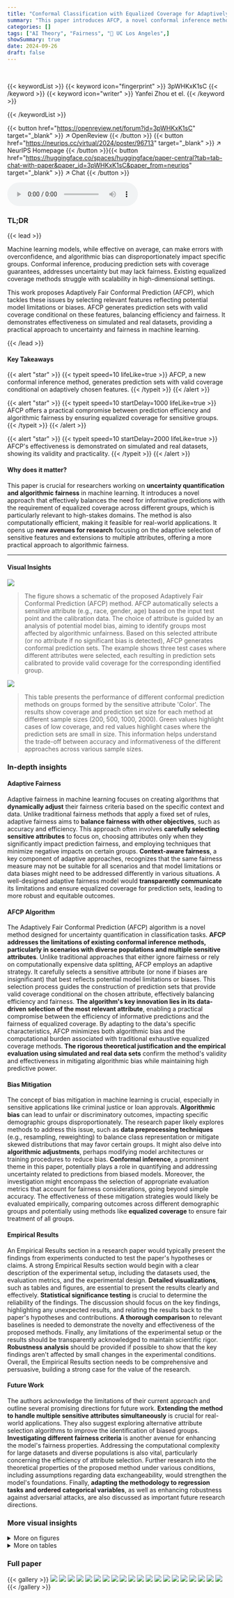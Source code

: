 ```yaml
---
title: "Conformal Classification with Equalized Coverage for Adaptively Selected Groups"
summary: "This paper introduces AFCP, a novel conformal inference method that generates prediction sets with valid coverage conditional on adaptively selected features, achieving a practical balance between eff..."
categories: []
tags: ["AI Theory", "Fairness", "🏢 UC Los Angeles",]
showSummary: true
date: 2024-09-26
draft: false
---
```


<br>

{{< keywordList >}}
{{< keyword icon="fingerprint" >}} 3pWHKxK1sC {{< /keyword >}}
{{< keyword icon="writer" >}} Yanfei Zhou et el. {{< /keyword >}}
 
{{< /keywordList >}}

{{< button href="https://openreview.net/forum?id=3pWHKxK1sC" target="_blank" >}}
↗ OpenReview
{{< /button >}}
{{< button href="https://neurips.cc/virtual/2024/poster/96713" target="_blank" >}}
↗ NeurIPS Homepage
{{< /button >}}{{< button href="https://huggingface.co/spaces/huggingface/paper-central?tab=tab-chat-with-paper&paper_id=3pWHKxK1sC&paper_from=neurips" target="_blank" >}}
↗ Chat
{{< /button >}}



<audio controls>
    <source src="https://ai-paper-reviewer.com/3pWHKxK1sC/podcast.wav" type="audio/wav">
    Your browser does not support the audio element.
</audio>


### TL;DR


{{< lead >}}

Machine learning models, while effective on average, can make errors with overconfidence, and algorithmic bias can disproportionately impact specific groups. Conformal inference, producing prediction sets with coverage guarantees, addresses uncertainty but may lack fairness.  Existing equalized coverage methods struggle with scalability in high-dimensional settings.

This work proposes Adaptively Fair Conformal Prediction (AFCP), which tackles these issues by selecting relevant features reflecting potential model limitations or biases. AFCP generates prediction sets with valid coverage conditional on these features, balancing efficiency and fairness. It demonstrates effectiveness on simulated and real datasets, providing a practical approach to uncertainty and fairness in machine learning.

{{< /lead >}}


#### Key Takeaways

{{< alert "star" >}}
{{< typeit speed=10 lifeLike=true >}} AFCP, a new conformal inference method, generates prediction sets with valid coverage conditional on adaptively chosen features. {{< /typeit >}}
{{< /alert >}}

{{< alert "star" >}}
{{< typeit speed=10 startDelay=1000 lifeLike=true >}} AFCP offers a practical compromise between prediction efficiency and algorithmic fairness by ensuring equalized coverage for sensitive groups. {{< /typeit >}}
{{< /alert >}}

{{< alert "star" >}}
{{< typeit speed=10 startDelay=2000 lifeLike=true >}} AFCP's effectiveness is demonstrated on simulated and real datasets, showing its validity and practicality. {{< /typeit >}}
{{< /alert >}}

#### Why does it matter?
This paper is crucial for researchers working on **uncertainty quantification and algorithmic fairness** in machine learning. It introduces a novel approach that effectively balances the need for informative predictions with the requirement of equalized coverage across different groups, which is particularly relevant to high-stakes domains. The method is also computationally efficient, making it feasible for real-world applications.  It opens up **new avenues for research** focusing on the adaptive selection of sensitive features and extensions to multiple attributes, offering a more practical approach to algorithmic fairness.

------
#### Visual Insights



![](https://ai-paper-reviewer.com/3pWHKxK1sC/figures_2_1.jpg)

> The figure shows a schematic of the proposed Adaptively Fair Conformal Prediction (AFCP) method.  AFCP automatically selects a sensitive attribute (e.g., race, gender, age) based on the input test point and the calibration data. The choice of attribute is guided by an analysis of potential model bias, aiming to identify groups most affected by algorithmic unfairness.  Based on this selected attribute (or no attribute if no significant bias is detected), AFCP generates conformal prediction sets.  The example shows three test cases where different attributes were selected, each resulting in prediction sets calibrated to provide valid coverage for the corresponding identified group.





![](https://ai-paper-reviewer.com/3pWHKxK1sC/tables_5_1.jpg)

> This table presents the performance of different conformal prediction methods on groups formed by the sensitive attribute 'Color'.  The results show coverage and prediction set size for each method at different sample sizes (200, 500, 1000, 2000).  Green values highlight cases of low coverage, and red values highlight cases where the prediction sets are small in size. This information helps understand the trade-off between accuracy and informativeness of the different approaches across various sample sizes.





### In-depth insights


#### Adaptive Fairness
Adaptive fairness in machine learning focuses on creating algorithms that **dynamically adjust** their fairness criteria based on the specific context and data.  Unlike traditional fairness methods that apply a fixed set of rules, adaptive fairness aims to **balance fairness with other objectives**, such as accuracy and efficiency. This approach often involves **carefully selecting sensitive attributes** to focus on, choosing attributes only when they significantly impact prediction fairness, and employing techniques that minimize negative impacts on certain groups.  **Context-aware fairness**, a key component of adaptive approaches, recognizes that the same fairness measure may not be suitable for all scenarios and that model limitations or data biases might need to be addressed differently in various situations.  A well-designed adaptive fairness model would **transparently communicate** its limitations and ensure equalized coverage for prediction sets, leading to more robust and equitable outcomes.

#### AFCP Algorithm
The Adaptively Fair Conformal Prediction (AFCP) algorithm is a novel method designed for uncertainty quantification in classification tasks.  **AFCP addresses the limitations of existing conformal inference methods, particularly in scenarios with diverse populations and multiple sensitive attributes**. Unlike traditional approaches that either ignore fairness or rely on computationally expensive data splitting, AFCP employs an adaptive strategy. It carefully selects a sensitive attribute (or none if biases are insignificant) that best reflects potential model limitations or biases.  This selection process guides the construction of prediction sets that provide valid coverage conditional on the chosen attribute, effectively balancing efficiency and fairness. **The algorithm's key innovation lies in its data-driven selection of the most relevant attribute**, enabling a practical compromise between the efficiency of informative predictions and the fairness of equalized coverage.  By adapting to the data's specific characteristics, AFCP minimizes both algorithmic bias and the computational burden associated with traditional exhaustive equalized coverage methods. **The rigorous theoretical justification and the empirical evaluation using simulated and real data sets** confirm the method's validity and effectiveness in mitigating algorithmic bias while maintaining high predictive power.

#### Bias Mitigation
The concept of bias mitigation in machine learning is crucial, especially in sensitive applications like criminal justice or loan approvals.  **Algorithmic bias** can lead to unfair or discriminatory outcomes, impacting specific demographic groups disproportionately.  The research paper likely explores methods to address this issue, such as **data preprocessing techniques** (e.g., resampling, reweighting) to balance class representation or mitigate skewed distributions that may favor certain groups.  It might also delve into **algorithmic adjustments**, perhaps modifying model architectures or training procedures to reduce bias.  **Conformal inference**, a prominent theme in this paper, potentially plays a role in quantifying and addressing uncertainty related to predictions from biased models.  Moreover, the investigation might encompass the selection of appropriate evaluation metrics that account for fairness considerations, going beyond simple accuracy.  The effectiveness of these mitigation strategies would likely be evaluated empirically, comparing outcomes across different demographic groups and potentially using methods like **equalized coverage** to ensure fair treatment of all groups.

#### Empirical Results
An Empirical Results section in a research paper would typically present the findings from experiments conducted to test the paper's hypotheses or claims.  A strong Empirical Results section would begin with a clear description of the experimental setup, including the datasets used, the evaluation metrics, and the experimental design.  **Detailed visualizations**, such as tables and figures, are essential to present the results clearly and effectively.  **Statistical significance testing** is crucial to determine the reliability of the findings.  The discussion should focus on the key findings, highlighting any unexpected results, and relating the results back to the paper's hypotheses and contributions.   **A thorough comparison** to relevant baselines is needed to demonstrate the novelty and effectiveness of the proposed methods.  Finally, any limitations of the experimental setup or the results should be transparently acknowledged to maintain scientific rigor.  **Robustness analysis** should be provided if possible to show that the key findings aren't affected by small changes in the experimental conditions.  Overall, the Empirical Results section needs to be comprehensive and persuasive, building a strong case for the value of the research.

#### Future Work
The authors acknowledge the limitations of their current approach and outline several promising directions for future work.  **Extending the method to handle multiple sensitive attributes simultaneously** is crucial for real-world applications.  They also suggest exploring alternative attribute selection algorithms to improve the identification of biased groups.  **Investigating different fairness criteria** is another avenue for enhancing the model's fairness properties.  Addressing the computational complexity for large datasets and diverse populations is also vital, particularly concerning the efficiency of attribute selection. Further research into the theoretical properties of the proposed method under various conditions, including assumptions regarding data exchangeability, would strengthen the model's foundations.  Finally, **adapting the methodology to regression tasks and ordered categorical variables**, as well as enhancing robustness against adversarial attacks, are also discussed as important future research directions.


### More visual insights

<details>
<summary>More on figures
</summary>


![](https://ai-paper-reviewer.com/3pWHKxK1sC/figures_3_1.jpg)

> The figure compares prediction sets generated by three different methods: marginal, AFCP, and exhaustive.  The marginal method produces prediction sets that have good coverage on average, but poor coverage for certain subgroups, leading to invalid coverage for some individuals.  The exhaustive method guarantees fair coverage across all subgroups, but at the cost of significantly larger and less informative prediction sets. The AFCP method offers a balance between informativeness and fairness, producing smaller prediction sets that still have approximately valid and efficient coverage for all subgroups, by carefully selecting the relevant features to focus on.


![](https://ai-paper-reviewer.com/3pWHKxK1sC/figures_7_1.jpg)

> This figure compares the performance of four conformal prediction methods (AFCP, AFCP1, Marginal, Partial, and Exhaustive) on a synthetic medical diagnosis task. The x-axis represents the total number of training and calibration data points. The y-axis shows three different metrics: coverage for the 'Blue' group (a minority group with higher algorithmic bias), average coverage across all groups, and the average size of the prediction sets. The results demonstrate that the AFCP method effectively balances efficiency and fairness, achieving good coverage while producing relatively small prediction sets, especially compared to the exhaustive method which tends to be overly conservative.  The marginal method, while efficient, fails to accurately represent uncertainty for the 'Blue' group, demonstrating the value of the AFCP approach in addressing algorithmic bias.


![](https://ai-paper-reviewer.com/3pWHKxK1sC/figures_7_2.jpg)

> This figure compares prediction sets created by four different methods for two example patients from a group negatively affected by algorithm bias.  The methods are: Marginal, Exhaustive, and the authors' proposed AFCP.  The Marginal method produces small, efficient prediction sets, but these fail to cover the true label for the two patients. The Exhaustive method produces prediction sets that correctly cover the true label, but these sets are too large to be informative. The authors' AFCP method produces prediction sets that are both efficient and cover the true label.


![](https://ai-paper-reviewer.com/3pWHKxK1sC/figures_8_1.jpg)

> The figure compares prediction sets generated by different methods for individuals in groups negatively impacted by algorithmic bias.  The methods compared are: Marginal (standard conformal prediction), Exhaustive (conformal prediction with all sensitive attributes protected), and the authors' proposed method, AFCP (Adaptively Fair Conformal Prediction).  AFCP attempts to find a balance between ensuring fair coverage and producing informative predictions (small set sizes).  The example shows that for two patients in a group with significant bias, standard marginal prediction sets fail to cover the true label, exhaustive equalized coverage sets are too large to be informative, and AFCP generates prediction sets that are both fair and efficient.


![](https://ai-paper-reviewer.com/3pWHKxK1sC/figures_27_1.jpg)

> The figure compares the performance of different conformal prediction methods on synthetic medical diagnosis data.  The x-axis shows the sample size (total number of training and calibration data points), while the y-axis shows three metrics: Coverage for the Blue group, Average Coverage (overall), and Average Size of prediction sets.  The results show that AFCP offers a good compromise between efficiency (smaller prediction set sizes) and fairness (good coverage, especially for the group with algorithmic bias).


![](https://ai-paper-reviewer.com/3pWHKxK1sC/figures_27_2.jpg)

> The figure displays the performance of four different conformal prediction methods on synthetic medical diagnosis data.  The methods are compared in terms of coverage, average set size, and coverage for a specific group (Blue) known to be affected by algorithmic bias. AFCP, the proposed method, aims to balance efficiency (small set sizes) and fairness (equal coverage across groups). The results demonstrate that AFCP achieves better coverage for the Blue group while maintaining reasonably small set sizes compared to methods focused solely on equalized coverage (Exhaustive) which produced overly large sets.


![](https://ai-paper-reviewer.com/3pWHKxK1sC/figures_27_3.jpg)

> The figure shows the performance comparison of different conformal prediction methods on synthetic medical diagnosis data. The methods are AFCP, AFCP1, Marginal, Partial, and Exhaustive.  The x-axis represents the sample size, and the y-axis shows the coverage for the Blue group, average coverage, and average set size. AFCP consistently achieves valid coverage and smaller prediction set sizes compared to the others, especially the Exhaustive method, showing its efficiency in mitigating algorithmic bias.


![](https://ai-paper-reviewer.com/3pWHKxK1sC/figures_30_1.jpg)

> The figure compares the performance of different methods for constructing prediction sets on synthetic medical diagnosis data.  The x-axis represents the sample size, while the y-axis shows three different metrics: coverage for the Blue group (a group experiencing algorithmic bias), average coverage across all groups, and average prediction set size.  The results demonstrate that the proposed AFCP method produces more informative predictions (smaller set size) and effectively mitigates algorithmic bias by improving the coverage, especially for the disadvantaged Blue group.


![](https://ai-paper-reviewer.com/3pWHKxK1sC/figures_30_2.jpg)

> This figure shows the performance comparison of four conformal prediction methods on a synthetic medical diagnosis task with varying dataset sizes.  The methods compared are the proposed AFCP method, a simplified version (AFCP1), a marginal benchmark (ignoring fairness), a partial equalized benchmark (considering each sensitive attribute individually), and an exhaustive equalized benchmark (considering all sensitive attributes simultaneously).  The results demonstrate that the proposed AFCP methods achieve a balance between the marginal method (more efficient predictions, but potentially unfair) and the exhaustive method (fair, but less efficient predictions). AFCP achieves better performance than the others in mitigating bias while maintaining efficiency for moderate and larger dataset sizes.


![](https://ai-paper-reviewer.com/3pWHKxK1sC/figures_31_1.jpg)

> The figure displays the performance comparison of several conformal prediction methods in a synthetic medical diagnosis task.  It illustrates how the proposed AFCP method outperforms other methods (marginal, exhaustive, and partial equalized coverage) by providing more informative predictions (smaller prediction set size) while effectively mitigating algorithmic bias and achieving higher conditional coverage. The results are presented as functions of the sample size (x-axis) and for each method (different colored lines) for three different metrics: conditional coverage for the minority class (Blue group), overall average coverage, and prediction set size. Error bars represent 2 standard errors.


![](https://ai-paper-reviewer.com/3pWHKxK1sC/figures_31_2.jpg)

> The figure displays the performance of different conformal prediction methods on a synthetic medical diagnosis task.  The x-axis represents the sample size used for training and calibration. The y-axis shows three different metrics: coverage for a specific group (Blue), average coverage across all groups, and the average prediction set size. The results indicate that the proposed method (AFCP) achieves a good balance between efficiency (smaller prediction sets) and fairness (higher conditional coverage, especially for the disadvantaged group).  Comparison is made against marginal coverage, exhaustive equalized coverage, and a partial equalized coverage benchmark.


![](https://ai-paper-reviewer.com/3pWHKxK1sC/figures_34_1.jpg)

> The figure compares prediction sets generated by different methods for individuals in groups disproportionately affected by algorithmic bias.  The Marginal method produces small prediction sets but fails to cover the true label in several cases, indicating undercoverage. The Exhaustive method guarantees equalized coverage across all groups, but at the cost of significantly larger prediction sets, reducing their informativeness.  In contrast, the proposed AFCP method identifies the groups most affected by bias and generates prediction sets that are both informative (small sizes) and well-calibrated (valid coverage) within those groups.


![](https://ai-paper-reviewer.com/3pWHKxK1sC/figures_34_2.jpg)

> This figure compares prediction sets generated by different methods for patients in groups negatively affected by algorithmic bias.  The marginal method produces small prediction sets but suffers from low coverage for specific groups.  The exhaustive method provides valid coverage for all groups but produces overly conservative (large) prediction sets. The partial method attempts a compromise, but it's still too conservative. The AFCP method (developed by the authors) is shown to provide prediction sets that achieve a balance between efficiency (small sets) and fairness (valid coverage for affected groups) by dynamically selecting the appropriate sensitive attribute.


![](https://ai-paper-reviewer.com/3pWHKxK1sC/figures_35_1.jpg)

> The figure compares prediction sets generated by four different methods for two example patients from a group negatively affected by algorithmic bias.  The methods are Marginal (only considers overall accuracy), Exhaustive (equalizes coverage across all sensitive attributes), Partial (equalizes coverage for each individual sensitive attribute), and AFCP (adaptively selects the most relevant sensitive attribute to equalize coverage).  The figure highlights that the Marginal approach results in prediction sets that fail to cover the true label for the biased group, while the Exhaustive method yields sets that are too large and uninformative. The Partial method is an improvement, but AFCP offers the best compromise:  accurate and informative prediction sets.


![](https://ai-paper-reviewer.com/3pWHKxK1sC/figures_35_2.jpg)

> This figure compares prediction sets generated by four different methods for two example patients.  The methods are: Marginal (ignores group fairness), Exhaustive (ensures equal coverage across all subgroups, potentially producing very large sets), Partial (a compromise between the previous two), and AFCP (the authors' method, which aims for equal coverage but only where the model shows bias). The figure illustrates that the marginal method fails to accurately reflect uncertainty for patients in biased subgroups. The exhaustive method is overly cautious and uninformative. AFCP, by contrast, produces relatively small and accurate prediction sets, striking a balance between efficiency and fairness.


![](https://ai-paper-reviewer.com/3pWHKxK1sC/figures_35_3.jpg)

> The figure compares the prediction sets generated by different methods for patients in groups disproportionately affected by algorithmic bias.  It shows that the marginal method produces sets that are too small and fail to cover the true label for biased groups, leading to invalid coverage. The exhaustive method, aiming for equalized coverage across all sensitive attributes, produces sets that are too large and uninformative.  In contrast, the proposed AFCP method dynamically selects the relevant sensitive attribute, creating prediction sets that are well-calibrated for the biased group while maintaining informativeness (smaller set size).


![](https://ai-paper-reviewer.com/3pWHKxK1sC/figures_39_1.jpg)

> The figure compares prediction sets generated by four methods: Marginal, Exhaustive, Partial and the proposed AFCP method. For two example patients from a group negatively affected by algorithm bias, Marginal prediction sets fail to cover the true label.  Exhaustive prediction sets are too conservative to be informative. The AFCP method generates efficient and fair prediction sets by using an automatically identified sensitive attribute to calibrate prediction sets only for groups actually affected by algorithmic bias, achieving a balance between accuracy and fairness.


![](https://ai-paper-reviewer.com/3pWHKxK1sC/figures_39_2.jpg)

> This figure compares the prediction sets generated by different methods for patients in groups negatively impacted by algorithmic bias.  The methods are:  1. **Marginal:**  Prediction sets with only marginal coverage guarantees (i.e., overall coverage, but not necessarily equal coverage across all subgroups). 2. **AFCP:** The authors' proposed method (Adaptively Fair Conformal Prediction), which aims for valid coverage conditional on an adaptively chosen sensitive attribute.  The attribute is selected based on which group is most negatively affected by bias. 3. **Exhaustive:** Prediction sets that guarantee equal coverage across all subgroups defined by all sensitive attributes. This often leads to overly large, uninformative prediction sets.  The figure showcases that marginal prediction sets fail to cover the true labels for some patients in the biased group, while the exhaustive method's prediction sets are too broad. The authors' AFCP method, however, aims to strike a balance between efficiency and fairness, achieving valid coverage within the biased group with more manageable prediction set sizes.


![](https://ai-paper-reviewer.com/3pWHKxK1sC/figures_40_1.jpg)

> This figure shows the results of a comparison of several methods for constructing prediction sets on synthetic medical diagnosis data. The x-axis represents the sample size used for training and calibration, and the y-axis shows various metrics including conditional coverage, average coverage, and average set size. The key finding is that the proposed AFCP method produces smaller prediction sets while maintaining good conditional coverage, which is particularly important for mitigating algorithmic bias.


![](https://ai-paper-reviewer.com/3pWHKxK1sC/figures_40_2.jpg)

> The figure compares prediction sets generated by four different methods for two example patients from a group negatively impacted by algorithmic bias. The methods compared are:  1. **Marginal**: Prediction sets with marginal coverage only (no fairness considerations). 2. **Exhaustive**: Prediction sets that guarantee valid coverage across all sensitive attributes (most conservative, potentially uninformative). 3. **Partial**: Prediction sets that guarantee valid coverage across each sensitive attribute individually (less conservative than exhaustive, still potentially uninformative). 4. **AFCP (Adaptively Fair Conformal Prediction)**: The authors' proposed method, which aims to provide a practical compromise between efficiency and fairness by adaptively choosing the most relevant sensitive attribute for equalized coverage.   For each method, prediction sets are shown for two patients (one for asthma, the other for stroke). Note that only the AFCP method provides prediction sets that are both informative and demonstrate valid coverage for the negatively impacted group.


![](https://ai-paper-reviewer.com/3pWHKxK1sC/figures_40_3.jpg)

> The figure compares prediction sets generated by four different methods: Marginal, Exhaustive, Partial, and AFCP for two patients from groups negatively affected by algorithm bias. The Marginal method produces small prediction sets but exhibits invalid coverage. Conversely, the Exhaustive method produces valid coverage but the sets are too large to be informative. The Partial method shows a compromise between Marginal and Exhaustive, but it is still conservative. The AFCP method provides well-calibrated and efficient prediction sets.


![](https://ai-paper-reviewer.com/3pWHKxK1sC/figures_40_4.jpg)

> This figure compares prediction sets generated by four different methods for two example patients from a group negatively impacted by algorithmic bias.  The methods compared are:  1. **Marginal:** Prediction sets with only marginal coverage guarantees. 2. **AFCP:**  Prediction sets from the authors' proposed method (Adaptively Fair Conformal Prediction), which guarantees coverage conditional on the most biased group, dynamically identified by the algorithm. 3. **Exhaustive:** Prediction sets using all sensitive attributes to ensure equalized coverage across all groups (very conservative). 4. **Partial:** Prediction sets obtained by taking the union of those generated using each sensitive attribute separately (less conservative than exhaustive, but still less informative than AFCP).  The figure shows that for the two example patients, the marginal method fails to cover the true label, while the exhaustive method is overly conservative. AFCP strikes a balance, providing well-calibrated prediction sets while effectively mitigating the algorithmic bias for the most sensitive group.


![](https://ai-paper-reviewer.com/3pWHKxK1sC/figures_44_1.jpg)

> The figure shows the performance comparison of different conformal prediction methods on a synthetic medical diagnosis task, varying the sample size used for training and calibration.  The key metric is conditional coverage (accuracy of predictions within specific groups) and average prediction set size (informativeness).  AFCP demonstrates improved conditional coverage for a group disproportionately affected by algorithmic bias, achieving this with smaller prediction sets than other methods.


![](https://ai-paper-reviewer.com/3pWHKxK1sC/figures_44_2.jpg)

> This figure compares prediction sets generated by four different methods for two example patients from a group negatively affected by algorithmic bias.  The methods compared are Marginal, Exhaustive, Partial, and the proposed AFCP method. The figure highlights how the Marginal method fails to provide valid coverage while the Exhaustive method produces overly conservative predictions.  The AFCP method, in contrast, provides informative predictions that are well-calibrated for the group by accounting for algorithmic bias.


![](https://ai-paper-reviewer.com/3pWHKxK1sC/figures_45_1.jpg)

> This figure shows how often each sensitive attribute is selected by the AFCP and AFCP1 methods as the sample size increases.  AFCP1 always selects an attribute regardless of a statistical test for bias, while AFCP only selects if bias is detected.  As the sample size grows, AFCP becomes more reliable at selecting the attribute showing the greatest bias (Color).


![](https://ai-paper-reviewer.com/3pWHKxK1sC/figures_46_1.jpg)

> The figure compares prediction sets generated by four different methods for two example patients from a group negatively impacted by algorithmic bias.  The methods are: Marginal (only considers overall average coverage), Exhaustive (guarantees equal coverage across all sensitive attributes), Partial (guarantees equal coverage for each sensitive attribute individually), and AFCP (the proposed method that adaptively selects the most relevant sensitive attribute for equalized coverage).  The figure shows that Marginal fails to accurately reflect the uncertainty for the biased group, Exhaustive produces overly large and uninformative prediction sets, and Partial is less informative than AFCP. AFCP strikes a balance between accuracy and fairness, producing more useful predictions.


![](https://ai-paper-reviewer.com/3pWHKxK1sC/figures_46_2.jpg)

> This figure compares the performance of different conformal prediction methods on synthetic medical diagnosis data.  The x-axis represents the sample size used for training and calibration, and the y-axis shows three different metrics: conditional coverage for the 'Blue' group (a group designed to have algorithmic bias), average coverage across all groups, and the average size of the prediction sets.  AFCP consistently achieves higher conditional coverage for the biased group compared to other methods (Marginal, Exhaustive, Partial) while maintaining relatively small prediction set sizes, demonstrating its effectiveness in mitigating bias. Error bars indicate 2 standard deviations.


![](https://ai-paper-reviewer.com/3pWHKxK1sC/figures_47_1.jpg)

> The figure compares the performance of different conformal prediction methods on synthetic medical diagnosis data.  It shows how prediction set size and coverage vary with the total number of training and calibration data points. The proposed AFCP method outperforms other methods in terms of providing smaller (more informative) prediction sets while maintaining or improving coverage, especially for the group most affected by algorithmic bias.


![](https://ai-paper-reviewer.com/3pWHKxK1sC/figures_47_2.jpg)

> The figure compares prediction sets generated by different methods for individuals from groups negatively impacted by algorithmic bias.  The methods compared include Marginal (only considering overall accuracy), Exhaustive (considering all sensitive attributes for equalized coverage, which can be overly conservative), and the proposed AFCP method.  AFCP adaptively selects a sensitive attribute to focus on, leading to prediction sets that provide a balance between accuracy and fairness by equalizing coverage for only the groups truly needing it.  The examples shown highlight that AFCP avoids both the undercoverage issues of the Marginal method and the overly conservative predictions of the Exhaustive method, providing more informative results.


![](https://ai-paper-reviewer.com/3pWHKxK1sC/figures_47_3.jpg)

> This figure compares the performance of several conformal prediction set construction methods on a synthetic medical diagnosis dataset. The x-axis shows the total sample size used for training and calibration.  The y-axis displays three metrics: coverage for the 'Blue' group, average coverage across all groups, and average set size.  The results show that the AFCP method achieves good coverage while maintaining relatively small prediction set sizes, outperforming other methods, especially in mitigating algorithmic bias affecting the 'Blue' group. Error bars represent two standard errors.


![](https://ai-paper-reviewer.com/3pWHKxK1sC/figures_49_1.jpg)

> The figure compares prediction sets generated by several methods for two example patients from a group negatively affected by algorithmic bias.  The 'Marginal' method produces small prediction sets but with invalid coverage for the biased group. The 'Exhaustive' method guarantees valid coverage but results in overly large, uninformative sets.  The proposed 'AFCP' method provides prediction sets that are both efficient and fair, achieving valid coverage for the biased group without being overly conservative.


![](https://ai-paper-reviewer.com/3pWHKxK1sC/figures_50_1.jpg)

> The figure compares prediction sets generated by four different methods for patients in groups disproportionately affected by algorithmic bias.  The methods are: Marginal, Exhaustive, Partial, and AFCP (the authors' proposed method).  The example shows that the Marginal method fails to cover the true label for two example patients. The Exhaustive method produces valid but overly conservative prediction sets.  The Partial method offers an improvement over Marginal but is still relatively large.  The authors' AFCP method provides informative and well-calibrated prediction sets conditional on the automatically selected sensitive attribute.


![](https://ai-paper-reviewer.com/3pWHKxK1sC/figures_50_2.jpg)

> This figure compares the prediction sets generated by four different methods for two example patients from a group negatively impacted by algorithmic bias. The methods compared are: Marginal (baseline), Exhaustive (ensures equalized coverage across all sensitive attributes, which can be too conservative), Partial (ensures equalized coverage for each sensitive attribute individually, but might not be sufficient), and AFCP (the proposed method, which adaptively selects the most critical attribute for equalized coverage). The figure shows that the Marginal method fails to cover the true label for both patients, Exhaustive generates overly conservative sets, and Partial provides improvements but is still not optimal. AFCP effectively balances efficiency and fairness, generating informative and well-calibrated prediction sets.


![](https://ai-paper-reviewer.com/3pWHKxK1sC/figures_50_3.jpg)

> The figure shows the performance of different conformal prediction methods on synthetic medical diagnosis data.  The x-axis represents the sample size (total number of training and calibration data points), and the y-axis shows different metrics: coverage for the Blue group, average coverage across all groups, and average set size.  The results show that the proposed AFCP method provides prediction sets with smaller average size and better coverage, especially for the underrepresented Blue group, compared to standard marginal conformal prediction, exhaustive equalized coverage, and partial equalized coverage.  Error bars represent 2 standard errors, indicating the variability in the results.


![](https://ai-paper-reviewer.com/3pWHKxK1sC/figures_51_1.jpg)

> The figure compares prediction sets generated by different methods for individuals in groups disproportionately affected by algorithmic bias.  The methods shown are:  * **Marginal:** Standard conformal prediction sets with marginal coverage guarantees. * **AFCP:** Adaptive Fair Conformal Prediction, the authors' proposed method, which selects a sensitive attribute to equalize coverage within subgroups and provides more informative prediction sets. * **Exhaustive:** Conformal prediction sets with exhaustive equalized coverage, which guarantee valid coverage for all possible combinations of sensitive attributes. These sets tend to be overly conservative, leading to less informative predictions.  The figure highlights that standard marginal methods can fail to cover the true label for individuals in biased groups.  The exhaustive method provides valid coverage but generates overly large prediction sets that are not useful. The authors' AFCP method is designed to provide a balance between the two approaches, offering valid coverage and informative prediction sets.  The example showcases the superior performance of AFCP in addressing biases.


![](https://ai-paper-reviewer.com/3pWHKxK1sC/figures_52_1.jpg)

> The figure compares prediction sets generated by four different methods for two example patients from a group negatively affected by algorithmic bias. The methods compared are: Marginal (no bias correction), Exhaustive (bias correction for all sensitive attributes), Partial (bias correction for each sensitive attribute separately), and AFCP (adaptive bias correction for the most relevant attribute). For both patients, the Marginal method fails to cover the true label, indicating bias, while the Exhaustive method produces overly conservative sets. The Partial method is better, but still not as informative as the AFCP method, which produces appropriately sized and well-calibrated prediction sets.


![](https://ai-paper-reviewer.com/3pWHKxK1sC/figures_52_2.jpg)

> The figure compares prediction sets generated by different methods for individuals from groups disproportionately affected by algorithmic bias.  The methods compared are: Marginal (standard conformal prediction), Exhaustive (equalized coverage across all sensitive attributes), and AFCP (the proposed method).  The figure shows that Marginal prediction sets fail to cover the true label for two example patients from a disadvantaged group.  Exhaustive prediction sets achieve fair coverage but are too conservative, leading to uninformative predictions.  The AFCP method provides a more practical solution with both efficient and fair prediction sets.


![](https://ai-paper-reviewer.com/3pWHKxK1sC/figures_53_1.jpg)

> The figure shows the performance comparison of different conformal prediction methods on a synthetic medical diagnosis task.  The x-axis represents the total sample size used for training and calibration. The y-axis shows three different metrics: coverage for the group with algorithmic bias (Color=Blue), average coverage across all groups, and the average size of prediction sets.  The results demonstrate that the proposed AFCP method provides a good balance between efficiency and fairness. It offers informative predictions (smaller set sizes) while achieving valid coverage for groups affected by algorithmic bias, unlike the marginal method which undercovers, and the exhaustive method that is too conservative. AFCP1, a variation always selecting an attribute, exhibits slightly more robust performance at smaller sample sizes.


![](https://ai-paper-reviewer.com/3pWHKxK1sC/figures_55_1.jpg)

> The figure compares prediction sets generated by different methods for individuals in groups disproportionately affected by algorithmic bias.  It highlights three methods: Marginal (ignoring fairness), Exhaustive (guaranteeing equalized coverage across all groups but potentially inefficient and uninformative), and the proposed Adaptive Fair Conformal Prediction (AFCP) method. AFCP adaptively selects the most relevant sensitive attribute to address bias. The figure shows that, for certain patients, the marginal method produces prediction sets that do not achieve proper coverage, exhaustive methods produce large, uninformative sets, and only AFCP achieves good coverage within the affected group while maintaining efficiency.


![](https://ai-paper-reviewer.com/3pWHKxK1sC/figures_55_2.jpg)

> The figure shows the performance comparison of different conformal prediction methods on a synthetic medical diagnosis task. The x-axis represents the sample size, and the y-axis shows three metrics: coverage for the 'Blue' group (a specific group that suffers from algorithmic bias), average coverage across all groups, and average prediction set size.  The results demonstrate that AFCP achieves a good balance between efficiency (smaller prediction sets) and fairness (higher coverage for the minority group), outperforming other methods.


</details>




<details>
<summary>More on tables
</summary>


![](https://ai-paper-reviewer.com/3pWHKxK1sC/tables_19_1.jpg)
> This table presents the results of an experiment evaluating different methods for constructing prediction sets, focusing on groups defined by the feature 'Color'.  It shows the average coverage and size of the prediction sets for each group (Blue and Grey) for four different methods: AFCP, AFCP1, Marginal, Partial, and Exhaustive.  The performance metrics are calculated across varying sample sizes (200, 500, 1000, 2000). Green values indicate that coverage falls below the desired threshold (likely 0.9), and red numbers highlight prediction sets that are smaller than desirable. This table offers a detailed breakdown of the performance of these methods, focusing on the bias and efficiency tradeoff.

![](https://ai-paper-reviewer.com/3pWHKxK1sC/tables_19_2.jpg)
> This table presents the results of the coverage and size of prediction sets from different methods for groups based on the color attribute. The performance of AFCP, AFCP1, Marginal, Partial, and Exhaustive methods are compared for various sample sizes (200, 500, 1000, 2000).  The results highlight the effectiveness of AFCP and AFCP1 in providing valid coverage and maintaining small prediction set sizes compared to other methods, especially for the 'Blue' group which suffers from algorithmic bias. 

![](https://ai-paper-reviewer.com/3pWHKxK1sC/tables_20_1.jpg)
> This table presents the performance of different conformal prediction methods on groups formed by the color attribute.  It shows the coverage and average size of prediction sets for each method (AFCP, AFCP1, Marginal, Partial, Exhaustive) across different sample sizes (200, 500, 1000, 2000). Green numbers highlight low coverage rates, indicating potential bias, while red numbers indicate small prediction set sizes, suggesting higher efficiency.  The results allow for a comparison of the methods' ability to balance equalized coverage and prediction set size. 

![](https://ai-paper-reviewer.com/3pWHKxK1sC/tables_26_1.jpg)
> This table presents the performance comparison of four methods for constructing prediction sets on synthetic medical diagnosis data. The performance is evaluated based on coverage and size of the prediction sets, focusing on the group with algorithmic bias. The table shows that AFCP provides better performance by balancing efficiency and fairness.

![](https://ai-paper-reviewer.com/3pWHKxK1sC/tables_28_1.jpg)
> This table presents the results of applying different conformal prediction methods (AFCP, AFCP1, Marginal, Partial, Exhaustive) on synthetic data grouped by the sensitive attribute 'Color'. For each method, the average coverage and size of prediction sets are shown for different sample sizes (200, 500, 1000, 2000).  The table highlights instances of low coverage (green) and small prediction set sizes (red) for different methods and sample sizes, particularly for the 'Blue' group. This illustrates the ability of the proposed AFCP methods to mitigate algorithmic bias while producing informative predictions.

![](https://ai-paper-reviewer.com/3pWHKxK1sC/tables_28_2.jpg)
> This table presents a comparison of different methods for constructing prediction sets, focusing on groups based on the 'Color' attribute. The methods evaluated include AFCP, AFCP1, Marginal, Partial, and Exhaustive.  For each method and sample size (200, 500, 1000, 2000), the average coverage and average size of prediction sets are reported for the Blue and Grey groups.  Green indicates coverage below the target level, and red indicates small, potentially uninformative, prediction sets.

![](https://ai-paper-reviewer.com/3pWHKxK1sC/tables_29_1.jpg)
> This table presents the performance comparison of different conformal prediction methods (AFCP, AFCP1, Marginal, Partial, and Exhaustive) for groups based on the attribute 'Color'. The performance is evaluated in terms of coverage and prediction set size. The table shows that the AFCP methods consistently achieve valid coverage, particularly for the group with algorithmic bias, while also maintaining smaller prediction set sizes compared to other methods.

![](https://ai-paper-reviewer.com/3pWHKxK1sC/tables_31_1.jpg)
> The table shows the performance of different methods (AFCP, AFCP1, Marginal, Partial, and Exhaustive) for constructing prediction sets for groups formed by the 'Color' attribute.  It presents the coverage and average size of these prediction sets at different sample sizes (200, 500, 1000, and 2000) for both the 'Blue' and 'Grey' groups.  Green numbers highlight cases where the coverage falls below the desired level, while red numbers indicate that the prediction sets are smaller in size.  This allows for comparison across methods in terms of bias mitigation and prediction set informativeness.

![](https://ai-paper-reviewer.com/3pWHKxK1sC/tables_32_1.jpg)
> This table presents the results of the performance comparison of different methods for groups based on the color attribute in a synthetic dataset.  It compares the coverage and size of prediction sets for each method across various sample sizes (200, 500, 1000, 2000) and for two color groups (Blue and Grey). Green numbers highlight instances where the coverage is below the desired level, while red indicates small prediction set sizes.

![](https://ai-paper-reviewer.com/3pWHKxK1sC/tables_33_1.jpg)
> This table presents the performance of different conformal prediction methods on groups formed by the attribute 'Color' (Blue or Grey).  It displays the coverage and average size of the prediction sets for each method (AFCP, AFCP1, Marginal, Partial, Exhaustive) at different sample sizes (200, 500, 1000, 2000). Green numbers highlight instances where the coverage is below the desired level, indicating potential algorithmic bias, while red numbers indicate unusually small prediction set sizes.

![](https://ai-paper-reviewer.com/3pWHKxK1sC/tables_36_1.jpg)
> This table shows the performance of different conformal prediction methods for groups based on the color attribute, comparing coverage and prediction set size.  The color attribute is manipulated to simulate algorithmic bias, with the 'Blue' group designed to have undercoverage. The table presents results for four different methods (AFCP, AFCP1, Marginal, Partial, and Exhaustive) across different sample sizes.

![](https://ai-paper-reviewer.com/3pWHKxK1sC/tables_36_2.jpg)
> This table presents a comparison of four conformal prediction methods (AFCP, AFCP1, Marginal, and Exhaustive) across different sample sizes (200, 500, 1000, 2000, 5000).  The performance metrics reported are coverage (the percentage of prediction sets that include the true label) and size (the average number of labels included in each prediction set). The table shows that AFCP and AFCP1 achieve good coverage with smaller prediction sets than the Exhaustive method, which has very large prediction sets, and similar to the Marginal method, which has slightly lower coverage. This table provides empirical evidence supporting the findings and claims in the paper.

![](https://ai-paper-reviewer.com/3pWHKxK1sC/tables_37_1.jpg)
> The table shows the performance of different conformal prediction methods on groups formed by the color attribute.  It displays the coverage and average size of prediction sets for different sample sizes (200, 500, 1000, 2000). The methods compared are: AFCP, AFCP1, Marginal, Partial, and Exhaustive. The table highlights the tradeoff between coverage and prediction set size, with AFCP and AFCP1 generally showing a balance between high coverage and relatively small prediction set sizes, especially for the groups with low coverage in the Marginal method.

![](https://ai-paper-reviewer.com/3pWHKxK1sC/tables_37_2.jpg)
> This table presents the results of the comparison of the performance of different conformal prediction methods for groups formed by the sensitive attribute Color, using a simulated medical diagnosis dataset.  It shows the coverage and the average size of the prediction sets for different sample sizes (200, 500, 1000, 2000) for the groups defined by the Color attribute (Blue and Grey).  It also shows the performance of the Exhaustive, Partial, and Marginal methods, and the proposed AFCP and AFCP1 methods. Green numbers indicate that the coverage is below the desired level (90%), and red numbers indicate prediction sets with average size below 2.

![](https://ai-paper-reviewer.com/3pWHKxK1sC/tables_38_1.jpg)
> This table presents the coverage and average size of prediction sets generated by different methods for groups based on the Color attribute.  It shows the performance of AFCP, AFCP1 (always selects an attribute), Marginal (no attribute selection), Partial (separate calibration for each attribute), and Exhaustive (all attributes selected simultaneously) methods, across various sample sizes (200, 500, 1000, 2000).  Green values indicate low coverage, and red values represent small prediction set sizes.  This allows for a comparison of the methods' ability to maintain adequate coverage while producing informative (small) prediction sets, particularly in the context of fairness.

![](https://ai-paper-reviewer.com/3pWHKxK1sC/tables_41_1.jpg)
> This table presents the results of an experiment comparing different methods (AFCP, AFCP1, Marginal, Partial, Exhaustive) on their ability to generate prediction sets for groups formed by the attribute 'Color'.  Each method's performance is evaluated in terms of coverage (how often the true label is within the prediction set) and size (the number of labels in the prediction set). The table shows that AFCP and AFCP1 provide a better trade-off between high coverage and small size, particularly for the 'Blue' group which shows low coverage in other methods.  The table is broken down by sample size and each method's performance is summarized using both average and standard error.

![](https://ai-paper-reviewer.com/3pWHKxK1sC/tables_41_2.jpg)
> This table presents a quantitative comparison of the performance of different conformal prediction methods across various sample sizes.  The methods compared include the proposed AFCP and AFCP1, along with marginal, partial, and exhaustive methods.  Key metrics presented are the average coverage and size of prediction sets. The table highlights that AFCP and AFCP1, along with the Marginal method, tend to generate the smallest prediction sets while maintaining a coverage rate above 90%.

![](https://ai-paper-reviewer.com/3pWHKxK1sC/tables_42_1.jpg)
> This table presents the performance of different conformal prediction methods for groups defined by the color attribute.  It shows the coverage and average size of prediction sets for each method across different sample sizes (200, 500, 1000, 2000).  The 'Green' numbers highlight groups with coverage below the target level, indicating algorithmic bias, while 'Red' numbers indicate unexpectedly small prediction sets, which may also be a sign of bias or model limitations. This data is intended to illustrate how the proposed AFCP method achieves a balance between coverage accuracy and set size, in contrast to more simplistic approaches.

![](https://ai-paper-reviewer.com/3pWHKxK1sC/tables_42_2.jpg)
> This table presents the performance comparison of different conformal prediction methods for groups based on the 'Color' attribute.  It shows the coverage and average size of prediction sets produced by AFCP, AFCP1, Marginal, Partial, and Exhaustive methods for the 'Blue' and 'Grey' groups at various sample sizes (200, 500, 1000, and 2000). Green values highlight groups with low coverage, while red values indicate small prediction sets. The table complements Figure A1 which visually represents this data.

![](https://ai-paper-reviewer.com/3pWHKxK1sC/tables_43_1.jpg)
> This table presents the performance of different conformal prediction methods for various sample sizes (200, 500, 1000, 2000) on groups formed by the color attribute.  The methods compared include AFCP, AFCP1, Marginal, Partial, and Exhaustive.  For each method and sample size, the table shows the coverage and average size of prediction sets for the Blue and Grey groups.  Green numbers highlight instances where coverage falls below the desired level (indicating potential bias), while red numbers highlight instances where the prediction sets are unusually small (indicating overly precise predictions).

![](https://ai-paper-reviewer.com/3pWHKxK1sC/tables_45_1.jpg)
> This table presents the average prediction accuracy and the prediction accuracy specifically for the African-American group using the COMPAS dataset.  The results are shown for different sample sizes (200, 300, 500, and 1000).  It demonstrates how prediction accuracy varies with sample size, highlighting potential disparities in performance between the African-American group and the overall dataset.

![](https://ai-paper-reviewer.com/3pWHKxK1sC/tables_48_1.jpg)
> This table presents a detailed breakdown of the performance of various methods in constructing prediction sets for groups categorized by the attribute 'Color'. The methods compared include AFCP, AFCP1, Marginal, Partial, and Exhaustive, each with varying levels of coverage guarantees. The table shows the coverage and average size of the prediction sets generated by each method for different sample sizes (200, 500, 1000, and 2000).  Green numbers highlight instances where coverage is below the desired threshold, while red numbers indicate cases where the prediction set size is unexpectedly small, suggesting potential efficiency issues.

![](https://ai-paper-reviewer.com/3pWHKxK1sC/tables_48_2.jpg)
> This table presents the performance of different conformal prediction methods (AFCP, AFCP1, Marginal, Partial, and Exhaustive) on a synthetic dataset, focusing on groups defined by the color attribute.  The results show average false positive rates (FPR) and true positive rates (TPR) for each method, broken down by color group (Blue and Grey) and sample size.  This allows a comparison of the methods' ability to control false positives while maximizing true positives, especially in the presence of algorithmic bias, which in this experiment is introduced by disproportionate representation in the data.

![](https://ai-paper-reviewer.com/3pWHKxK1sC/tables_50_1.jpg)
> This table presents a comparison of the False Positive Rate (FPR) and True Positive Rate (TPR) achieved by several conformal prediction methods for outlier detection on synthetic data with varying sample sizes. The methods being compared are AFCP, AFCP1, Marginal, Partial, and Exhaustive.  The results highlight that while all methods successfully control FPR below 0.1, AFCP and AFCP1 achieve significantly higher TPR than other methods, particularly for the 'Blue' group where bias is present, indicating better performance in identifying outliers.

![](https://ai-paper-reviewer.com/3pWHKxK1sC/tables_51_1.jpg)
> This table presents the results of applying various methods for outlier detection to subgroups of the Adult Income dataset based on their work class.  The methods compared include AFCP, AFCP1, AFCP+, Marginal, Partial, and Exhaustive. For each method and work class subgroup, the table shows the false positive rate (FPR) and true positive rate (TPR) along with the average prediction set size.  The results illustrate the performance of each method in controlling FPR while maximizing TPR, particularly focusing on any potential bias present in specific groups.

![](https://ai-paper-reviewer.com/3pWHKxK1sC/tables_51_2.jpg)
> This table presents the results of applying various conformal prediction methods to subgroups based on the 'Work Class' attribute.  The methods compared are AFCP, AFCP1, AFCP+, Marginal, Partial, and Exhaustive. For each method, the average false positive rate (FPR) and true positive rate (TPR) are shown, along with the average prediction set size, for different sample sizes (200, 500, 1000, 2000). This allows for a comparison of the different methods' performance and their ability to achieve coverage while controlling for bias across different Work Class subgroups.

![](https://ai-paper-reviewer.com/3pWHKxK1sC/tables_52_1.jpg)
> This table presents the results of applying different conformal prediction methods to the Adult Income dataset. It shows the false positive rate (FPR) and true positive rate (TPR) for each group formed by work class. The methods compared include AFCP, AFCP1, AFCP+, Marginal, Partial, and Exhaustive, with sample sizes ranging from 200 to 2000.

![](https://ai-paper-reviewer.com/3pWHKxK1sC/tables_53_1.jpg)
> This table presents a detailed breakdown of the performance of various conformal prediction methods (AFCP, AFCP1, AFCP+, Marginal, Partial, and Exhaustive) across different subgroups defined by the 'Work Class' attribute.  For each method, the table shows the false positive rate (FPR) and true positive rate (TPR) of the constructed prediction sets, along with their average sizes.  The results are shown for several sample sizes (200, 500, 1000, 2000) to illustrate how the performance of the methods varies with data availability. The table complements Figure A29, which graphically depicts the same information.

![](https://ai-paper-reviewer.com/3pWHKxK1sC/tables_54_1.jpg)
> This table shows the empirical performance of different conformal prediction methods in terms of coverage and prediction set size for various subgroups based on the 'Work Class' attribute.  It complements Figure A29, providing detailed numerical results to support the visual trends shown in that figure. The table shows how the AFCP, AFCP1, and AFCP+ methods compare to marginal, partial, and exhaustive methods. Green shading indicates low coverage, and red numbers indicate small prediction set sizes.

![](https://ai-paper-reviewer.com/3pWHKxK1sC/tables_54_2.jpg)
> This table presents the results of different conformal prediction methods for groups based on the color attribute.  It shows the False Positive Rate (FPR), True Positive Rate (TPR), and average set size for each method (AFCP, AFCP1, AFCP+, Marginal, Partial, Exhaustive) across different sample sizes (200, 500, 1000, 2000). The results are presented separately for the Blue and Grey groups, allowing for a comparison of method performance across different groups and sample sizes. The table complements Figure A23.

![](https://ai-paper-reviewer.com/3pWHKxK1sC/tables_55_1.jpg)
> This table presents the results of the outlier detection experiments on synthetic data, focusing on the groups formed by the color attribute (Blue or Grey).  It compares the performance of different conformal prediction methods (AFCP, AFCP1, AFCP+, Marginal, Partial, Exhaustive) in terms of the False Positive Rate (FPR) and True Positive Rate (TPR).  The results are shown for various sample sizes (200, 500, 1000, 2000). The table helps to illustrate how the chosen methods handle algorithmic bias and achieve the desired coverage guarantees. Green numbers indicate low coverage and red numbers indicate the small size of prediction sets.

![](https://ai-paper-reviewer.com/3pWHKxK1sC/tables_56_1.jpg)
> This table presents the results of the outlier detection experiments on synthetic data for groups formed by the sensitive attribute Color (Blue and Grey).  It shows the false positive rate (FPR), true positive rate (TPR), and average size of prediction sets produced by several different methods: AFCP, AFCP1, AFCP+, Marginal, Partial, and Exhaustive.  The results are broken down by sample size (200, 500, 1000, and 2000), and the table allows for a comparison of the methods' performance in controlling the false positive rate while maximizing true positives. Red numbers highlight small prediction set sizes.

</details>




### Full paper

{{< gallery >}}
<img src="https://ai-paper-reviewer.com/3pWHKxK1sC/1.png" class="grid-w50 md:grid-w33 xl:grid-w25" />
<img src="https://ai-paper-reviewer.com/3pWHKxK1sC/2.png" class="grid-w50 md:grid-w33 xl:grid-w25" />
<img src="https://ai-paper-reviewer.com/3pWHKxK1sC/3.png" class="grid-w50 md:grid-w33 xl:grid-w25" />
<img src="https://ai-paper-reviewer.com/3pWHKxK1sC/4.png" class="grid-w50 md:grid-w33 xl:grid-w25" />
<img src="https://ai-paper-reviewer.com/3pWHKxK1sC/5.png" class="grid-w50 md:grid-w33 xl:grid-w25" />
<img src="https://ai-paper-reviewer.com/3pWHKxK1sC/6.png" class="grid-w50 md:grid-w33 xl:grid-w25" />
<img src="https://ai-paper-reviewer.com/3pWHKxK1sC/7.png" class="grid-w50 md:grid-w33 xl:grid-w25" />
<img src="https://ai-paper-reviewer.com/3pWHKxK1sC/8.png" class="grid-w50 md:grid-w33 xl:grid-w25" />
<img src="https://ai-paper-reviewer.com/3pWHKxK1sC/9.png" class="grid-w50 md:grid-w33 xl:grid-w25" />
<img src="https://ai-paper-reviewer.com/3pWHKxK1sC/10.png" class="grid-w50 md:grid-w33 xl:grid-w25" />
<img src="https://ai-paper-reviewer.com/3pWHKxK1sC/11.png" class="grid-w50 md:grid-w33 xl:grid-w25" />
<img src="https://ai-paper-reviewer.com/3pWHKxK1sC/12.png" class="grid-w50 md:grid-w33 xl:grid-w25" />
<img src="https://ai-paper-reviewer.com/3pWHKxK1sC/13.png" class="grid-w50 md:grid-w33 xl:grid-w25" />
<img src="https://ai-paper-reviewer.com/3pWHKxK1sC/14.png" class="grid-w50 md:grid-w33 xl:grid-w25" />
<img src="https://ai-paper-reviewer.com/3pWHKxK1sC/15.png" class="grid-w50 md:grid-w33 xl:grid-w25" />
<img src="https://ai-paper-reviewer.com/3pWHKxK1sC/16.png" class="grid-w50 md:grid-w33 xl:grid-w25" />
<img src="https://ai-paper-reviewer.com/3pWHKxK1sC/17.png" class="grid-w50 md:grid-w33 xl:grid-w25" />
<img src="https://ai-paper-reviewer.com/3pWHKxK1sC/18.png" class="grid-w50 md:grid-w33 xl:grid-w25" />
<img src="https://ai-paper-reviewer.com/3pWHKxK1sC/19.png" class="grid-w50 md:grid-w33 xl:grid-w25" />
<img src="https://ai-paper-reviewer.com/3pWHKxK1sC/20.png" class="grid-w50 md:grid-w33 xl:grid-w25" />
{{< /gallery >}}
